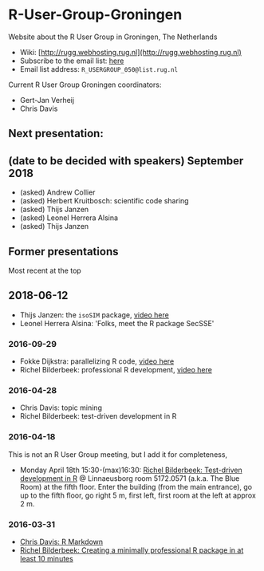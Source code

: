 # R-User-Group-Groningen

Website about the R User Group in Groningen, The Netherlands

 * Wiki: [http://rugg.webhosting.rug.nl](http://rugg.webhosting.rug.nl)
 * Subscribe to the email list: [here](http://list.rug.nl/cgi-bin/wa?SUBED1=R_USERGROUP_050&A=1)
 * Email list address: `R_USERGROUP_050@list.rug.nl`

Current R User Group Groningen coordinators:

 * Gert-Jan Verheij
 * Chris Davis

## Next presentation: 

## (date to be decided with speakers) September 2018

 * (asked) Andrew Collier
 * (asked) Herbert Kruitbosch: scientific code sharing
 * (asked) Thijs Janzen
 * (asked) Leonel Herrera Alsina
 * (asked) Thijs Janzen

## Former presentations

Most recent at the top

## 2018-06-12

 * Thijs Janzen: the `isoSIM` package, [video here](https://streaming3.service.rug.nl/p2gplayer/Player.aspx?id=cxbKvM)
 * Leonel Herrera Alsina: 'Folks, meet the R package SecSSE'

### 2016-09-29 

 * Fokke Dijkstra: parallelizing R code, [video here](http://streaming3.service.rug.nl/p2gplayer/Player.aspx?id=vPZEX)
 * Richel Bilderbeek: professional R development, [video here](http://streaming3.service.rug.nl/p2gplayer/Player.aspx?id=c9GNy2)

### 2016-04-28

 * Chris Davis: topic mining
 * Richel Bilderbeek: test-driven development in R

### 2016-04-18

This is not an R User Group meeting, but I add it for completeness,

 * Monday April 18th 15:30-(max)16:30: [Richel Bilderbeek: Test-driven development in R](TestDrivenDevelopment.pdf) @ Linnaeusborg room 5172.0571 (a.k.a. The Blue Room) at the fifth floor. Enter the building (from the main entrance), go up to the fifth floor, go right 5 m, first left, first room at the left at approx 2 m.

### 2016-03-31

 * [Chris Davis: R Markdown](https://github.com/richelbilderbeek/R-User-Group-Groningen/raw/master/ChrisDavis_31Mar2016_RMarkdown.pdf)
 * [Richel Bilderbeek: Creating a minimally professional R package in at least 10 minutes](20160331_Richel_Bilderbeek_Creating_a_minimally_professional_R_package_in_at_least_10_minutes.md)
